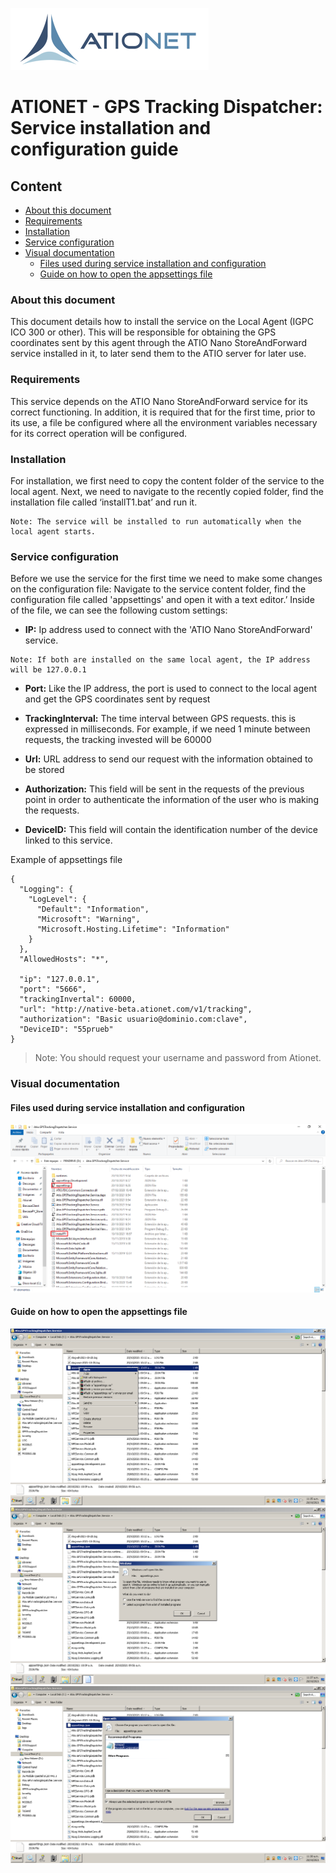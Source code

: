 ![ationetlogo](Content/Images/ATIOnetLogo_250x70.png)
# ATIONET - GPS Tracking Dispatcher: Service installation and configuration guide

## Content ##

- [About this document](#About-this-document)
- [Requirements](#Requirements)
- [Installation](#Installation)
- [Service configuration](#Service-configuration)
- [Visual documentation](#Visual-documentation)
	- [Files used during service installation and configuration](#Files-used-during-service-installation-and-configuration)
	- [Guide on how to open the appsettings file](#Guide-on-how-to-open-the-appsettings-file)

### About this document

This document details how to install the service on the Local Agent (IGPC ICO 300 or other). This will be responsible for obtaining the GPS coordinates sent by this agent through the ATIO Nano StoreAndForward service installed in it, to later send them to the ATIO server for later use.

### Requirements

This service depends on the ATIO Nano StoreAndForward service for its correct functioning. In addition, it is required that for the first time, prior to its use, a file be configured where all the environment variables necessary for its correct operation will be configured.

### Installation

For installation, we first need to copy the content folder of the service to the local agent. Next, we need to navigate to the recently copied folder, find the installation file called ‘installT1.bat’ and run it.

``` 
Note: The service will be installed to run automatically when the local agent starts.
``` 

### Service configuration

Before we use the service for the first time we need to make some changes on the configuration file: Navigate to the service content folder, find the configuration file called 'appsettings' and open it with a text editor.’
Inside of the file, we can see the following custom settings:

* **IP:** Ip address used to connect with the 'ATIO Nano StoreAndForward' service.

```
Note: If both are installed on the same local agent, the IP address will be 127.0.0.1
```

* **Port:** Like the IP address, the port is used to connect to the local agent and get the GPS coordinates sent by request

* **TrackingInterval:** The time interval between GPS requests. this is expressed in milliseconds. For example, if we need 1 minute between requests, the tracking invested will be 60000

* **Url:** URL address to send our request with the information obtained to be stored

* **Authorization:** This field will be sent in the requests of the previous point in order to authenticate the information of the user who is making the requests.

* **DeviceID:** This field will contain the identification number of the device linked to this service.

Example of appsettings file

```
{
  "Logging": {
    "LogLevel": {
      "Default": "Information",
      "Microsoft": "Warning",
      "Microsoft.Hosting.Lifetime": "Information"
    }
  },
  "AllowedHosts": "*",

  "ip": "127.0.0.1",
  "port": "5666",
  "trackingInvertal": 60000,
  "url": "http://native-beta.ationet.com/v1/tracking",
  "authorization": "Basic usuario@dominio.com:clave",
  "DeviceID": "55prueb"
}
```

>Note: You should request your username and password from Ationet.

### Visual documentation

#### Files used during service installation and configuration

![ationetTR](Content/Images/GPSTrackingDispatcher/Atio.GPSTrackingDispatcher.Service-content-folder.PNG)

#### Guide on how to open the appsettings file

![ationetTR](Content/Images/GPSTrackingDispatcher/OpenAppsettings.png)
![ationetTR](Content/Images/GPSTrackingDispatcher/OpenAppsettingsDialogBox.png)
![ationetTR](Content/Images/GPSTrackingDispatcher/OpenAppsettingsSelectProgram.png)

